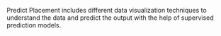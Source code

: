 Predict Placement includes different data visualization techniques to understand the data and predict the output with the help of supervised prediction models.  
